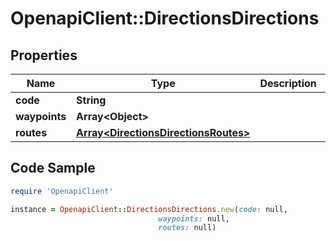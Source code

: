 # OpenapiClient::DirectionsDirections

## Properties

Name | Type | Description | Notes
------------ | ------------- | ------------- | -------------
**code** | **String** |  | [optional] 
**waypoints** | **Array&lt;Object&gt;** |  | [optional] 
**routes** | [**Array&lt;DirectionsDirectionsRoutes&gt;**](DirectionsDirectionsRoutes.md) |  | [optional] 

## Code Sample

```ruby
require 'OpenapiClient'

instance = OpenapiClient::DirectionsDirections.new(code: null,
                                 waypoints: null,
                                 routes: null)
```


